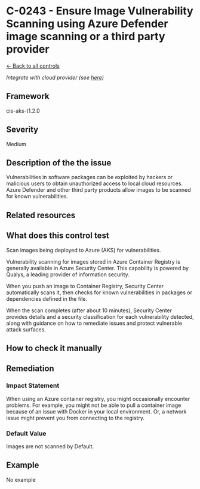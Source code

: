 # C-0243 - Ensure Image Vulnerability Scanning using Azure Defender image scanning or a third party provider

[← Back to all controls](index.md)


_Integrate with cloud provider (see [here](../../integrations/kubescape-integration-with-cloud-providers))_

## Framework

cis-aks-t1.2.0

## Severity

Medium

## Description of the the issue

Vulnerabilities in software packages can be exploited by hackers or malicious users to obtain unauthorized access to local cloud resources. Azure Defender and other third party products allow images to be scanned for known vulnerabilities.

## Related resources

## What does this control test

Scan images being deployed to Azure (AKS) for vulnerabilities.

 Vulnerability scanning for images stored in Azure Container Registry is generally available in Azure Security Center. This capability is powered by Qualys, a leading provider of information security.

 When you push an image to Container Registry, Security Center automatically scans it, then checks for known vulnerabilities in packages or dependencies defined in the file.

 When the scan completes (after about 10 minutes), Security Center provides details and a security classification for each vulnerability detected, along with guidance on how to remediate issues and protect vulnerable attack surfaces.

## How to check it manually

## Remediation

### Impact Statement

When using an Azure container registry, you might occasionally encounter problems. For example, you might not be able to pull a container image because of an issue with Docker in your local environment. Or, a network issue might prevent you from connecting to the registry.

### Default Value

Images are not scanned by Default.

## Example

No example
